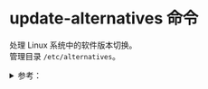 # update-alternatives 命令
处理 Linux 系统中的软件版本切换。  
管理目录 `/etc/alternatives`。  

<details>
  <summary>参考：</summary>
  
  - [update-alternatives使用详解 | 简书](https://www.jianshu.com/p/4d27fa2dce86)  
  - [Ubuntu 16.04 升级Python版本到3.6](https://www.jianshu.com/p/738f08dfe1f8)  
</details>

